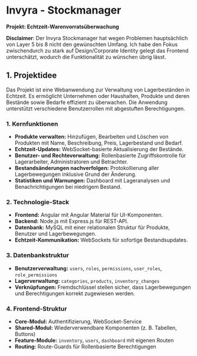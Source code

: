 # Invyra - Stockmanager
**Projekt: Echtzeit-Warenvorratsüberwachung**

**Disclaimer**: Der Invyra Stockmanager hat wegen Problemen hauptsächlich von Layer 5 bis 8 nicht den gewünschten Umfang. 
Ich habe den Fokus zwischendurch zu stark auf Design/Corporate Identity gelegt das Frontend unterschätzt, wodurch die Funktionalität zu wünschen übrig lässt.


## **1. Projektidee**

Das Projekt ist eine Webanwendung zur Verwaltung von Lagerbeständen in Echtzeit. Es ermöglicht Unternehmen oder Haushalten, Produkte und deren Bestände sowie Bedarfe effizient zu überwachen. Die Anwendung unterstützt verschiedene Benutzerrollen mit abgestuften Berechtigungen.

### **1. Kernfunktionen**

* **Produkte verwalten:** Hinzufügen, Bearbeiten und Löschen von Produkten mit Name, Beschreibung, Preis, Lagerbestand und Bedarf.
* **Echtzeit-Updates:** WebSocket-basierte Aktualisierung der Bestände.
* **Benutzer- und Rechteverwaltung:** Rollenbasierte Zugriffskontrolle für Lagerarbeiter, Administratoren und Betrachter.
* **Bestandsänderungen nachverfolgen:** Protokollierung aller Lagerbewegungen inklusive Grund der Änderung.
* **Statistiken und Warnungen:** Dashboard mit Lageranalysen und Benachrichtigungen bei niedrigem Bestand.

### **2. Technologie-Stack**

* **Frontend:** Angular mit Angular Material für UI-Komponenten.
* **Backend:** Node.js mit Express.js für REST-API.
* **Datenbank:** MySQL mit einer relationalen Struktur für Produkte, Benutzer und Lagerbewegungen.
* **Echtzeit-Kommunikation:** WebSockets für sofortige Bestandsupdates.

### **3. Datenbankstruktur**

* **Benutzerverwaltung:** `users`, `roles`, `permissions`, `user_roles`, `role_permissions`
* **Lagerverwaltung:** `categories`, `products`, `inventory_changes`
* **Verknüpfungen:** Fremdschlüssel stellen sicher, dass Lagerbewegungen und Berechtigungen korrekt zugewiesen werden.

### **4. Frontend-Struktur**

* **Core-Modul:** Authentifizierung, WebSocket-Service
* **Shared-Modul:** Wiederverwendbare Komponenten (z. B. Tabellen, Buttons)
* **Feature-Module:** `inventory`, `users`, `dashboard` mit eigenen Routen
* **Routing:** Route-Guards für Rollenbasierte Berechtigungen

